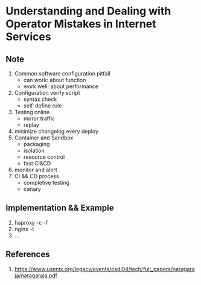 # Understanding and Dealing with Operator Mistakes in Internet Services

## Note
1. Common software configuration pitfall
    * can work: about function
    * work well: about performance
2. Configuration verify script
    * syntax check
    * self-define rule
3. Testing online
    * mirror traffic
    * replay
4. minimize changelog every deploy
5. Container and Sandbox
    * packaging
    * isolation
    * resource control
    * fast CI&CD
6. monitor and alert
7. CI && CD process
    * completive testing
    * canary

## Implementation && Example
1. haproxy -c -f
2. nginx -t
3. ...

## References
1. https://www.usenix.org/legacy/events/osdi04/tech/full_papers/naragaraja/naragaraja.pdf
